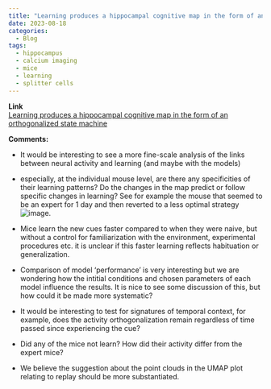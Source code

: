 ```yaml
---
title: "Learning produces a hippocampal cognitive map in the form of an orthogonalized state machine"
date: 2023-08-18
categories:
  - Blog
tags:
  - hippocampus
  - calcium imaging
  - mice
  - learning
  - splitter cells
---
```


**Link**  
[Learning produces a hippocampal cognitive map in the form of an orthogonalized state machine](https://www.biorxiv.org/content/10.1101/2023.08.03.551900v2)

**Comments:**
* It would be interesting to see a more fine-scale analysis of the links between neural activity and learning (and maybe with the models)
* especially, at the individual mouse level, are there any specificities of their learning patterns? Do the changes in the map predict or follow specific changes in learning? See for example the mouse that seemed to be an expert for 1 day and then reverted to a less optimal strategy  
![image](https://github.com/vandermeerlab/vandermeerlab.github.io/assets/64431932/93694005-c1c9-4ffb-8c9c-d44bbd094c2e).

* Mice learn the new cues faster compared to when they were naive, but without a control for familiarization with the environment, experimental procedures etc. it is unclear if this faster learning reflects habituation or generalization.
* Comparison of model ‘performance’ is very interesting but we are wondering how the intitial conditions and chosen parameters of each model influence the results. It is nice to see some discussion of this, but how could it be made more systematic?
* It would be interesting to test for signatures of temporal context, for example, does the activity orthogonalization remain regardless of time passed since experiencing the cue?
* Did any of the mice not learn? How did their activity differ from the expert mice?
* We believe the suggestion about the point clouds in the UMAP plot relating to replay should be more substantiated.
